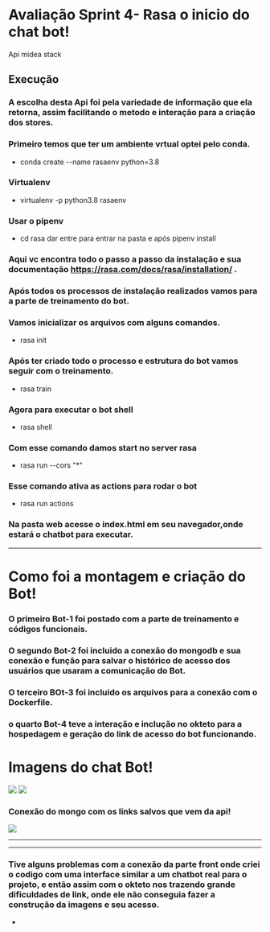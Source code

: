 # Avaliação Sprint 4- Rasa o inicio do chat bot!

Api midea stack

## Execução

### A escolha desta Api foi pela variedade de informação que ela retorna, assim facilitando o metodo e interação para a criação dos stores.

### Primeiro temos que ter um ambiente vrtual optei pelo conda.

- conda create --name rasaenv python=3.8

### Virtualenv

- virtualenv -p python3.8 rasaenv

### Usar o pipenv

- cd rasa dar entre para entrar na pasta e após pipenv install

### Aqui vc encontra todo o passo a passo da instalação e sua documentação https://rasa.com/docs/rasa/installation/ .

### Após todos os processos de instalação realizados vamos para a parte de treinamento do bot.

### Vamos inicializar os arquivos com alguns comandos.

- rasa init

### Após ter criado todo o processo e estrutura do bot vamos seguir com o treinamento.

- rasa train

### Agora para executar o bot shell

- rasa shell

### Com esse comando damos start no server rasa

- rasa run --cors "*"

### Esse comando ativa as actions para rodar o bot

- rasa run actions

### Na pasta web acesse o index.html em seu navegador,onde estará o chatbot para executar.

---
# Como foi a montagem e criação do Bot!


### O primeiro Bot-1 foi postado com a parte de treinamento e códigos funcionais.


### O segundo Bot-2 foi incluido a conexão do mongodb e sua conexão e função para salvar o histórico de acesso dos usuários que usaram a comunicação do Bot.


### O terceiro BOt-3 foi incluido os arquivos para a conexão com o Dockerfile.


### o quarto Bot-4 teve a interação e inclução no okteto para a hospedagem e geração do link de acesso do bot funcionando.

# Imagens do chat Bot!

<img src="https://i.ibb.co/ZMTLPtR/bot1.jpg">



<img src="https://i.ibb.co/P9t8fJZ/bot-2.jpg">




### Conexão do mongo com os links salvos que vem da api!

<img src="https://i.ibb.co/rk9ZMn8/conex-o-do-mongo.jpg">



---
---
### Tive alguns problemas com a conexão da parte front onde criei o codigo com uma interface similar a um chatbot real para o projeto, e então assim com o okteto nos trazendo grande dificuldades de link, onde ele não conseguia fazer a construção da imagens e seu acesso.
- 